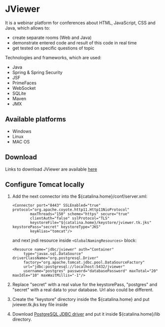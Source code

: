 JViewer
=======

It is a webinar platform for conferences about HTML, JavaScript, CSS and Java, which allows to:
- create separate rooms (Web and Java)
- demonstrate entered code and result of this code in real time
- get tested on specific questions of topic

Technologies and frameworks, which are used:
- Java
- Spring & Spring Security
- JSF
- PrimeFaces
- WebSocket
- SQLite
- Maven
- JMX

## Available platforms
- Windows
- Linux
- MAC OS

## Download
Links to download JViewer are available <a href="http://jviewer.tk:8080/download.xhtml" target="_blank">here</a>

## Configure Tomcat locally
1. Add the next connector into the ${catalina.home}/conf/server.xml:

    ```
    <Connector port="8443" SSLEnabled="true" protocol="org.apache.coyote.http11.Http11NioProtocol"
            maxThreads="150" scheme="https" secure="true"
            clientAuth="false" sslProtocol="TLS"
            keystoreFile="${catalina.home}/keystore/jviewer.tk.jks" keystorePass="secret" keystoreType="JKS"
            keyAlias="tomcat"/>
    ```
    and next jndi resource inside ```<GlobalNamingResources>``` block:
    
     ```
    <Resource name="jdbc/jviewer" auth="Container"
          type="javax.sql.DataSource" driverClassName="org.postgresql.Driver"
		  factory="org.apache.tomcat.jdbc.pool.DataSourceFactory"
          url="jdbc:postgresql://localhost:5432/jviewer"
          username="postgres" password="databasePassword" maxTotal="20" maxIdle="10" maxWaitMillis="-1"/>
    ```
2. Replace "secret" with a real value for the keystorePass, "postgres" and "secret" with a real data to your database. Url also could be different.
3. Create the "keystore" directory inside the ${catalina.home} and put jviewer.tk.jks key file inside
4. Download <a href="https://jdbc.postgresql.org/download.html" target="_blank">PostgreSQL JDBC driver</a> and put it inside ${catalina.home}/lib directory. 
